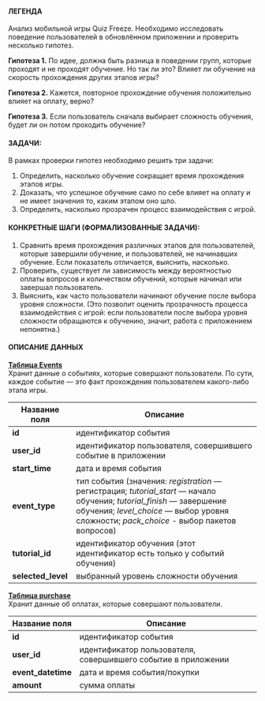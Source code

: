 #### ЛЕГЕНДА
Анализ мобильной игры Quiz Freeze.
Необходимо исследовать поведение пользователей в обновлённом приложении и проверить несколько гипотез.

**Гипотеза 1.**
По идее, должна быть разница в поведении групп, которые проходят и не проходят обучение. Но так ли это? Влияет ли обучение на скорость прохождения других этапов игры?

**Гипотеза 2.**
Кажется, повторное прохождение обучения положительно влияет на оплату, верно?

**Гипотеза 3.**
Если пользователь сначала выбирает сложность обучения, будет ли он потом проходить обучение?


#### ЗАДАЧИ:
В рамках проверки гипотез необходимо решить три задачи:

1. Определить, насколько обучение сокращает время прохождения этапов игры.
2. Доказать, что успешное обучение само по себе влияет на оплату и не имеет значения то, каким этапом оно шло.
3. Определить, насколько прозрачен процесс взаимодействия с игрой.

#### КОНКРЕТНЫЕ ШАГИ (ФОРМАЛИЗОВАННЫЕ ЗАДАЧИ):
1. Сравнить время прохождения различных этапов для пользователей, которые завершили обучение, и пользователей, не начинавших обучение. Если показатель отличается, выяснить, насколько.
2. Проверить, существует ли зависимость между вероятностью оплаты вопросов и количеством обучений, которые начинал или завершал пользователь. 
3. Выяснить, как часто пользователи начинают обучение после выбора уровня сложности. (Это позволит оценить прозрачность процесса взаимодействия с игрой: если пользователи после выбора уровня сложности обращаются к обучению, значит, работа с приложением непонятна.)


#### ОПИСАНИЕ ДАННЫХ

[**Таблица Events**](https://github.com/A-Somnambula/Data-Analytics/blob/main/Projects/%D0%90%D0%BD%D0%B0%D0%BB%D0%B8%D0%B7_%D0%B2%D0%BE%D1%80%D0%BE%D0%BD%D0%BA%D0%B8_%D0%BF%D0%BE%D0%BB%D1%8C%D0%B7%D0%BE%D0%B2%D0%B0%D1%82%D0%B5%D0%BB%D0%B5%D0%B9/7_4_Events.csv)<br>
Хранит данные о событиях, которые совершают пользователи. По сути, каждое событие — это факт прохождения пользователем какого-либо этапа игры.

| Название поля | Описание |
| --- | --- |
| **id** | идентификатор события |
| **user_id** | идентификатор пользователя, совершившего событие в приложении |
| **start_time** | дата и время события |
| **event_type** | тип события (значения: *registration* — регистрация; *tutorial_start* — начало обучения; *tutorial_finish* — завершение обучения; *level_choice* — выбор уровня сложности; *pack_choice* - выбор пакетов вопросов) |
| **tutorial_id** | идентификатор обучения (этот идентификатор есть только у событий обучения) |
| **selected_level** | выбранный уровень сложности обучения |

[**Таблица purchase**](https://github.com/A-Somnambula/Data-Analytics/blob/main/Projects/%D0%90%D0%BD%D0%B0%D0%BB%D0%B8%D0%B7_%D0%B2%D0%BE%D1%80%D0%BE%D0%BD%D0%BA%D0%B8_%D0%BF%D0%BE%D0%BB%D1%8C%D0%B7%D0%BE%D0%B2%D0%B0%D1%82%D0%B5%D0%BB%D0%B5%D0%B9/purchase.csv)<br>
Хранит данные об оплатах, которые совершают пользователи.

| Название поля | Описание |
| --- | --- |
| **id** | идентификатор события |
| **user_id** | идентификатор пользователя, совершившего событие в приложении |
| **event_datetime** | дата и время события/покупки |
| **amount** | сумма оплаты |
